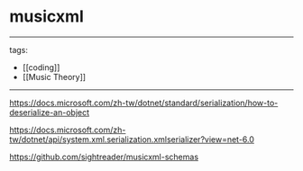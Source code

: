 # musicxml

---
tags:
  - [[coding]]
  - [[Music Theory]]
---

https://docs.microsoft.com/zh-tw/dotnet/standard/serialization/how-to-deserialize-an-object

https://docs.microsoft.com/zh-tw/dotnet/api/system.xml.serialization.xmlserializer?view=net-6.0

https://github.com/sightreader/musicxml-schemas

